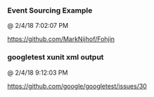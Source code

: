 ﻿

### Event Sourcing Example
@ 2/4/18 7:02:07 PM

https://github.com/MarkNijhof/Fohjin



### googletest xunit xml output
@ 2/4/18 9:12:03 PM

https://github.com/google/googletest/issues/30

